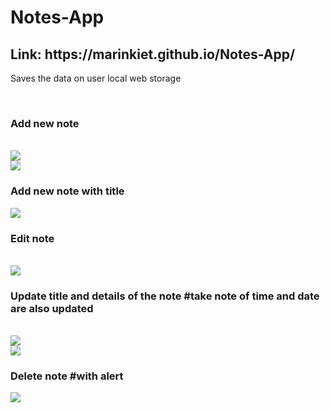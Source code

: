 # Notes-App
<h2>Link: https://marinkiet.github.io/Notes-App/</h2>
<p>Saves the data on user local web storage</p>
<br>
<h3>Add new note </h3>
<br>
<img src="https://user-images.githubusercontent.com/69327534/170588326-001f1491-084c-4d48-9508-ceca7f894bf1.png"></img>
<br>
<img src="https://user-images.githubusercontent.com/69327534/170588428-d8f3e091-4f6e-46e7-ac8b-f04cb5873302.png"></img>
<br>
<h3>Add new note with title</h3>
<img src="https://user-images.githubusercontent.com/69327534/170588559-e00f89c0-45a8-404b-9f67-9edacf74f5d8.png"></img>
<br>
<h3>Edit note</h3>
<br>
<img src="https://user-images.githubusercontent.com/69327534/170588666-3ca8bdeb-1ef3-436f-b9f0-7e9f729d78ac.png"></img>
<br>
  <h3>Update title and details of the note #take note of time and date are also updated</h3>
  <br>
<img src="https://user-images.githubusercontent.com/69327534/170588897-e67a3de2-d878-464d-9ade-c36fa509b374.png"></img>
<br>
<img src="https://user-images.githubusercontent.com/69327534/170588957-67f0ed9f-9d6c-4c8b-ac4f-21d44c07d47d.png"></img>
<br>
  <h3>Delete note #with alert</h3>
 <img src="https://user-images.githubusercontent.com/69327534/170589051-d9c3484b-66a4-47b9-9784-209ceb2b37f2.png"></img>

